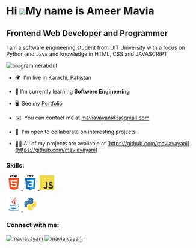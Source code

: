 Hi ![](https://user-images.githubusercontent.com/18350557/176309783-0785949b-9127-417c-8b55-ab5a4333674e.gif)My name is Ameer Mavia
====================================================================================================================================

Frontend Web Developer and Programmer
-----------------------

I am a software engineering student from UIT University
with a focus on Python and Java and knowledge in HTML,
CSS and JAVASCRIPT

<p align="left"> <img src="https://komarev.com/ghpvc/?username=programmerabdul&label=Profile%20views&color=0e75b6&style=flat" alt="programmerabdul" /> </p>

* 🌍  I'm live in Karachi, Pakistan
- 🌱 I’m currently learning **Softwere Engineering**

* 🖥️  See my [Portfolio](https://github.com/maviavayani/Personal-Portfolio.git) 
<!-- * ⚡  See my [LikedIn Profile](https://www.linkedin.com/in/abdul-rehman-jiwani-9054a5230) -->
* ✉️  You can contact me at [maviavayani43@gmail.com](mailto:maviavayani43@gmail.com)

* 🤝  I'm open to collaborate on interesting projects


- 👨‍💻 All of my projects are available at [https://github.com/maviavayani](https://github.com/maviavayani)

<!-- Skills Start -->
<h3 align="left">Skills:</h3>
<p align="left">
  <a href="https://www.w3.org/html/" target="_blank" rel="noreferrer"> <img src="https://raw.githubusercontent.com/devicons/devicon/master/icons/html5/html5-original-wordmark.svg" alt="HTML" width="40" height="40"/> </a>
  <a href="https://www.w3schools.com/css/" target="_blank" rel="noreferrer"> <img src="https://raw.githubusercontent.com/devicons/devicon/master/icons/css3/css3-original-wordmark.svg" alt="CSS" width="40" height="40"/> </a>
  <a href="https://developer.mozilla.org/en-US/docs/Web/JavaScript" target="_blank" rel="noreferrer"> <img src="https://raw.githubusercontent.com/devicons/devicon/master/icons/javascript/javascript-original.svg" alt="JavaScript" width="40" height="40"/></a></p>
  <a href="https://www.java.com" target="_blank" rel="noreferrer"> <img src="https://raw.githubusercontent.com/devicons/devicon/master/icons/java/java-original.svg" alt="java" width="40" height="40"/>  <a href="https://www.python.org" target="_blank" rel="noreferrer"> <img src="https://raw.githubusercontent.com/devicons/devicon/master/icons/python/python-original.svg" alt="python" width="40" height="40"/> </a> </p>
  
  <h3 align="left">Connect with me:</h3>
<p align="left">
<a href="https://fb.com/maviavayani" target="blank"><img align="center" src="https://raw.githubusercontent.com/rahuldkjain/github-profile-readme-generator/master/src/images/icons/Social/facebook.svg" alt="maviavayani" height="30" width="40" /></a>
<a href="https://instagram.com/mavia.vayani" target="blank"><img align="center" src="https://raw.githubusercontent.com/rahuldkjain/github-profile-readme-generator/master/src/images/icons/Social/instagram.svg" alt="mavia.vayani" height="30" width="40" /></a>
</p>
